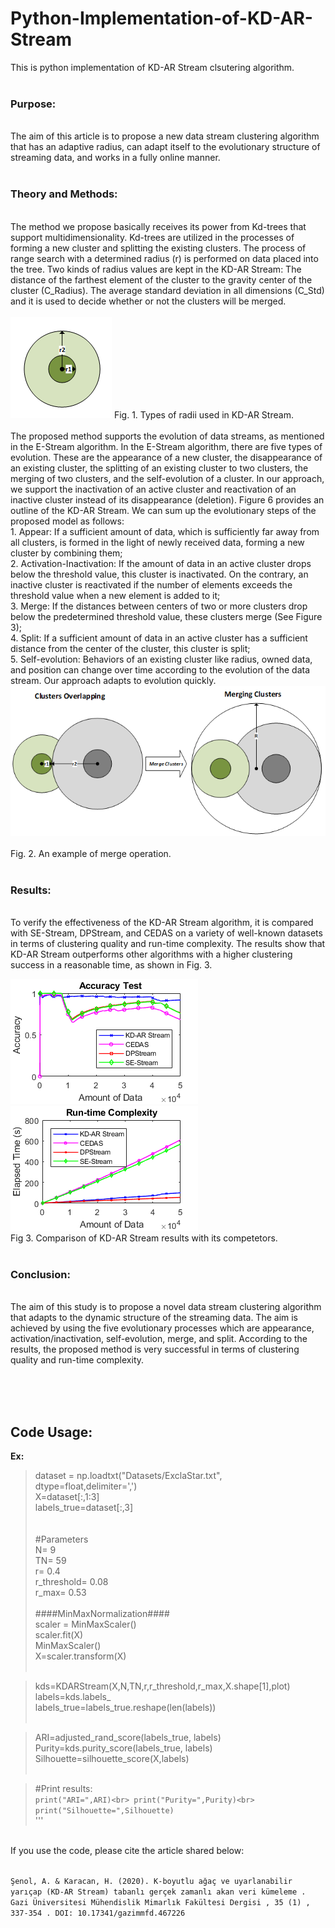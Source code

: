 # Python-Implementation-of-KD-AR-Stream

This is python implementation of KD-AR Stream clsutering algorithm.
<br><br>
<b><h3>Purpose:</h3></b><br> The aim of this article is to propose a new data stream clustering algorithm that has an adaptive
radius, can adapt itself to the evolutionary structure of streaming data, and works in a fully online manner.<br><br>

<b><h3>Theory and Methods:</h3></b><br>
The method we propose basically receives its power from Kd-trees that support multidimensionality. Kd-trees are utilized 
in the processes of forming a new cluster and splitting the existing clusters. The process of range search with a determined 
radius (r) is performed on data placed into the tree. Two kinds of radius values are kept in the KD-AR Stream: 
The distance of the farthest element of the cluster to the gravity center of the cluster (C_Radius).
The average standard deviation in all dimensions (C_Std) and it is used to decide whether or not the clusters will be merged. 
<br><br>
![Radii](img/Radii.png) 
Fig. 1. Types of radii used in KD-AR Stream.<br><br>
The proposed method supports the evolution of data streams, as mentioned in the E-Stream algorithm. In the E-Stream algorithm, 
there are five types of evolution. These are the appearance of a new cluster, the disappearance of an existing cluster, the 
splitting of an existing cluster to two clusters, the merging of two clusters, and the self-evolution of a cluster. In our 
approach, we support the inactivation of an active cluster and reactivation of an inactive cluster instead of its disappearance 
(deletion). Figure 6 provides an outline of the KD-AR Stream. We can sum up the evolutionary steps of the proposed model as follows:<br>
	1. Appear: If a sufficient amount of data, which is sufficiently far away from all clusters, is formed in the light 
 of newly received data, forming a new cluster by combining them;<br>
	2. Activation-Inactivation: If the amount of data in an active cluster drops below the threshold value, this cluster 
 is inactivated. On the contrary, an inactive cluster is reactivated if the number of elements exceeds the threshold value 
 when a new element is added to it;<br>
	3. Merge: If the distances between centers of two or more clusters drop below the predetermined threshold value, these 
 clusters merge (See Figure 3); <br>
	4. Split: If a sufficient amount of data in an active cluster has a sufficient distance from the center of the cluster, 
 this cluster is split;<br>
	5. Self-evolution: Behaviors of an existing cluster like radius, owned data, and position can change over time according 
 to the evolution of the data stream. Our approach adapts to evolution quickly.<br>
![Merge](img/Merge.png) <br><br>
Fig. 2. An example of merge operation.<br><br>

<b><h3>Results:</h3></b><br>
To verify the effectiveness of the KD-AR Stream algorithm, it is compared with SE-Stream, DPStream, and
CEDAS on a variety of well-known datasets in terms of clustering quality and run-time complexity. The results
show that KD-AR Stream outperforms other algorithms with a higher clustering success in a reasonable time,
as shown in Fig. 3.<br>

![Accuracy](img/FigureA1.png) 
![Run-time](img/FigureA2.png) <br>
Fig 3. Comparison of KD-AR Stream results with its competetors. 
<br><br>
<b><h3>Conclusion:</h3></b><br>
The aim of this study is to propose a novel data stream clustering algorithm that adapts to the dynamic structure
of the streaming data. The aim is achieved by using the five evolutionary processes which are appearance,
activation/inactivation, self-evolution, merge, and split. According to the results, the proposed method is very
successful in terms of clustering quality and run-time complexity. 


<br><br><br>
<b><h2>Code Usage:</h2></b>
<b>Ex:</b><br>
>dataset = np.loadtxt("Datasets/ExclaStar.txt", dtype=float,delimiter=',')<br>
X=dataset[:,1:3]<br>
labels_true=dataset[:,3]<br>
<br><br>
#Parameters<br>
N= 9<br>
TN= 59<br>
r= 0.4<br>
r_threshold= 0.08<br>
r_max= 0.53<br><br>
>####MinMaxNormalization####<br>
scaler = MinMaxScaler()<br>
scaler.fit(X)<br>
MinMaxScaler()<br>
X=scaler.transform(X)<br><br>

>kds=KDARStream(X,N,TN,r,r_threshold,r_max,X.shape[1],plot)<br>
labels=kds.labels_<br>
labels_true=labels_true.reshape(len(labels))<br><br>

>ARI=adjusted_rand_score(labels_true, labels)<br>
Purity=kds.purity_score(labels_true, labels)<br>
Silhouette=silhouette_score(X,labels)<br><br>

>#Print results:<br>
`print("ARI=",ARI)<br>
print("Purity=",Purity)<br>
print("Silhouette=",Silhouette)`<br>
'''
<br>
If you use the code, please cite the article shared below:<br><br>

`Şenol, A. & Karacan, H. (2020). K-boyutlu ağaç ve uyarlanabilir yarıçap (KD-AR Stream) tabanlı gerçek zamanlı akan veri kümeleme . Gazi Üniversitesi Mühendislik Mimarlık Fakültesi Dergisi , 35 (1) , 337-354 . DOI: 10.17341/gazimmfd.467226`

